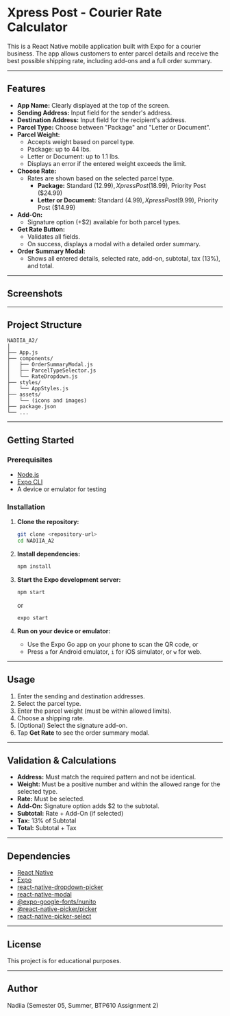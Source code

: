 # Xpress Post - Courier Rate Calculator

This is a React Native mobile application built with Expo for a courier business. The app allows customers to enter parcel details and receive the best possible shipping rate, including add-ons and a full order summary.

---

## Features

- **App Name:** Clearly displayed at the top of the screen.
- **Sending Address:** Input field for the sender's address.
- **Destination Address:** Input field for the recipient's address.
- **Parcel Type:** Choose between "Package" and "Letter or Document".
- **Parcel Weight:**
  - Accepts weight based on parcel type.
  - Package: up to 44 lbs.
  - Letter or Document: up to 1.1 lbs.
  - Displays an error if the entered weight exceeds the limit.
- **Choose Rate:**
  - Rates are shown based on the selected parcel type.
    - **Package:** Standard ($12.99), Xpress Post ($18.99), Priority Post ($24.99)
    - **Letter or Document:** Standard ($4.99), Xpress Post ($9.99), Priority Post ($14.99)
- **Add-On:**
  - Signature option (+$2) available for both parcel types.
- **Get Rate Button:**
  - Validates all fields.
  - On success, displays a modal with a detailed order summary.
- **Order Summary Modal:**
  - Shows all entered details, selected rate, add-on, subtotal, tax (13%), and total.

---

## Screenshots

---

## Project Structure

```
NADIIA_A2/
│
├── App.js
├── components/
│   ├── OrderSummaryModal.js
│   ├── ParcelTypeSelector.js
│   └── RateDropdown.js
├── styles/
│   └── AppStyles.js
├── assets/
│   └── (icons and images)
├── package.json
└── ...
```

---

## Getting Started

### Prerequisites

- [Node.js](https://nodejs.org/)
- [Expo CLI](https://docs.expo.dev/get-started/installation/)
- A device or emulator for testing

### Installation

1. **Clone the repository:**

   ```sh
   git clone <repository-url>
   cd NADIIA_A2
   ```

2. **Install dependencies:**

   ```sh
   npm install
   ```

3. **Start the Expo development server:**

   ```sh
   npm start
   ```

   or

   ```sh
   expo start
   ```

4. **Run on your device or emulator:**
   - Use the Expo Go app on your phone to scan the QR code, or
   - Press `a` for Android emulator, `i` for iOS simulator, or `w` for web.

---

## Usage

1. Enter the sending and destination addresses.
2. Select the parcel type.
3. Enter the parcel weight (must be within allowed limits).
4. Choose a shipping rate.
5. (Optional) Select the signature add-on.
6. Tap **Get Rate** to see the order summary modal.

---

## Validation & Calculations

- **Address:** Must match the required pattern and not be identical.
- **Weight:** Must be a positive number and within the allowed range for the selected type.
- **Rate:** Must be selected.
- **Add-On:** Signature option adds $2 to the subtotal.
- **Subtotal:** Rate + Add-On (if selected)
- **Tax:** 13% of Subtotal
- **Total:** Subtotal + Tax

---

## Dependencies

- [React Native](https://reactnative.dev/)
- [Expo](https://expo.dev/)
- [react-native-dropdown-picker](https://github.com/hossein-zare/react-native-dropdown-picker)
- [react-native-modal](https://github.com/react-native-modal/react-native-modal)
- [@expo-google-fonts/nunito](https://github.com/expo/google-fonts)
- [@react-native-picker/picker](https://github.com/react-native-picker/picker)
- [react-native-picker-select](https://github.com/lawnstarter/react-native-picker-select)

---

## License

This project is for educational purposes.

---

## Author

Nadiia (Semester 05, Summer, BTP610 Assignment 2)
